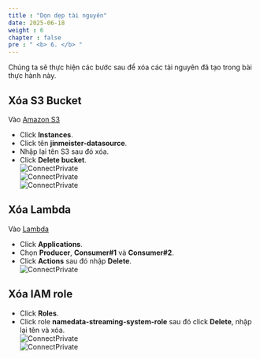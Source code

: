 ```yaml
---
title : "Dọn dẹp tài nguyên"
date: 2025-06-18
weight : 6
chapter : false
pre : " <b> 6. </b> "
---
```


Chúng ta sẽ thực hiện các bước sau để xóa các tài nguyên đã tạo trong bài thực hành này.

## Xóa S3 Bucket
Vào [Amazon S3](https://ap-southeast-1.console.aws.amazon.com/s3/home?region=ap-southeast-1)  
  - Click **Instances**.  
  - Click tên **jinmeister-datasource**.  
  - Nhập lại tên S3 sau đó xóa.  
  - Click **Delete bucket**.  
  ![ConnectPrivate](/images/6.clean/Delete-S3-1.png)  
  ![ConnectPrivate](/images/6.clean/Delete-S3-2.png)  
  ![ConnectPrivate](/images/6.clean/Delete-S3-3.png)  

## Xóa Lambda
Vào [Lambda](https://ap-southeast-1.console.aws.amazon.com/lambda/home?region=ap-southeast-1#/applications)  
  - Click **Applications**.  
  - Chọn **Producer**, **Consumer#1** và **Consumer#2**.  
  - Click **Actions** sau đó nhập **Delete**.  
  ![ConnectPrivate](/images/6.clean/Delete-lambda.png)  

## Xóa IAM role
  - Click **Roles**.  
  - Click role **namedata-streaming-system-role** sau đó click **Delete**, nhập lại tên và xóa.  
  ![ConnectPrivate](/images/6.clean/Delete-Iam1.png)  
  ![ConnectPrivate](/images/6.clean/Delete-Iam2.png)  
